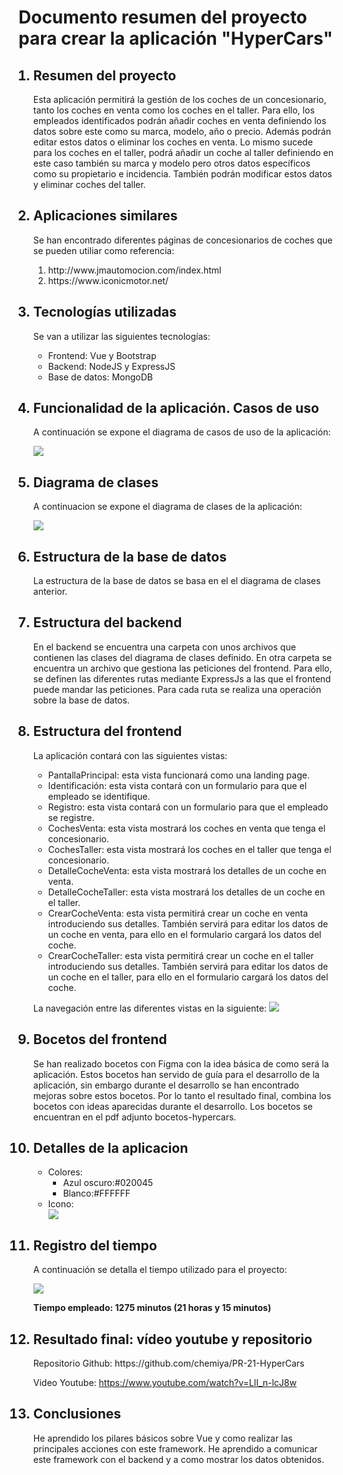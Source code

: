 <h1>Documento resumen del proyecto para crear la aplicación "HyperCars"</h1>

<ol>
<h2><li>Resumen del proyecto</li></h2>
<p>Esta aplicación permitirá la gestión de los coches de un concesionario, tanto los coches en venta como los coches en el taller. Para ello, los empleados identificados podrán añadir coches en venta definiendo los datos sobre este como su marca, modelo, año o precio. Además podrán editar estos datos o eliminar los coches en venta. Lo mismo sucede para los coches en el taller, podrá añadir un coche al taller definiendo en este caso también su marca y modelo pero otros datos específicos como su propietario e incidencia. También podrán modificar estos datos y eliminar coches del taller.</p>




<h2><li>Aplicaciones similares</li></h2>
<p>Se han encontrado diferentes páginas de concesionarios de coches que se pueden utiliar como referencia:</p>
<ol>
  <li>http://www.jmautomocion.com/index.html</li>
  <li>https://www.iconicmotor.net/</li>

</ol>




<h2><li>Tecnologías utilizadas</li></h2>
<p>Se van a utilizar las siguientes tecnologías:</p>
<ul>
<li>Frontend: Vue y Bootstrap</li>
<li>Backend: NodeJS y ExpressJS</li>
<li>Base de datos: MongoDB</li>
</ul>



<h2><li>Funcionalidad de la aplicación. Casos de uso</li></h2>
<p>A continuación se expone el diagrama de casos de uso de la aplicación:</p>

<img src="./diagramas/casosuso.svg">



<h2><li>Diagrama de clases</li></h2>
<p>A continuacion se expone el diagrama de clases de la aplicación:</p>

<img src="./diagramas/clases.svg">


<h2><li>Estructura de la base de datos</li></h2>
<p>La estructura de la base de datos se basa en el el diagrama de clases anterior.</p>






<h2><li>Estructura del backend</li></h2>

<p>En el backend se encuentra una carpeta con unos archivos que contienen las clases del diagrama de clases definido. En otra carpeta se encuentra un archivo que gestiona las peticiones del frontend. Para ello, se definen las diferentes rutas mediante ExpressJs a las que el frontend puede mandar las peticiones. Para cada ruta se realiza una operación sobre la base de datos.</p>






<h2><li>Estructura del frontend</li></h2>
La aplicación contará con las siguientes vistas:
<ul>
<li>PantallaPrincipal: esta vista funcionará como una landing page.</li>
<li>Identificación: esta vista contará con un formulario para que el empleado se identifique.</li>
<li>Registro: esta vista contará con un formulario para que el empleado se registre. </li>
<li>CochesVenta: esta vista mostrará los coches en venta que tenga el concesionario.</li>
<li>CochesTaller: esta vista mostrará los coches en el taller que tenga el concesionario.</li>
<li>DetalleCocheVenta: esta vista mostrará los detalles de un coche en venta.</li>
<li>DetalleCocheTaller: esta vista mostrará los detalles de un coche en el taller.</li>
<li>CrearCocheVenta: esta vista permitirá crear un coche en venta introduciendo sus detalles. También servirá para editar los datos de un coche en venta, para ello en el formulario cargará los datos del coche.</li>
<li>CrearCocheTaller: esta vista permitirá crear un coche en el taller introduciendo sus detalles. También servirá para editar los datos de un coche en el taller, para ello en el formulario cargará los datos del coche.</li>







</ul>


La navegación entre las diferentes vistas en la siguiente:
<img src="./diagramas//navegacion.svg">



<h2><li>Bocetos del frontend</li></h2>
Se han realizado bocetos con Figma con la idea básica de como será la aplicación. Estos bocetos han servido de guía para el desarrollo de la aplicación, sin embargo durante el desarrollo se han encontrado mejoras sobre estos bocetos. Por lo tanto el resultado final, combina los bocetos con ideas aparecidas durante el desarrollo. Los bocetos se encuentran en el pdf adjunto bocetos-hypercars.



<h2><li>Detalles de la aplicacion</li></h2>
<ul>

<li>Colores:
<ul>
<li>Azul oscuro:#020045</li>
<li>Blanco:#FFFFFF</li>
</ul>
</li>
<li>Icono:</li>
<img src="./diagramas/icono.png">
</ul>
<h2><li>Registro del tiempo</li></h2>
<p>A continuación se detalla el tiempo utilizado para el proyecto: </p>
<img src="./diagramas/tabla.jpg">

<p><strong>Tiempo empleado: 1275 minutos (21 horas y 15 minutos)</strong></p>



<h2><li>Resultado final: vídeo youtube y repositorio</li></h2>
Repositorio Github: https://github.com/chemiya/PR-21-HyperCars

Video Youtube: https://www.youtube.com/watch?v=LlI_n-lcJ8w


<h2><li>Conclusiones</li></h2>
He aprendido los pilares básicos sobre Vue y como realizar las principales acciones con este framework. He aprendido a comunicar este framework con el backend y a como mostrar los datos obtenidos.


</ol>
